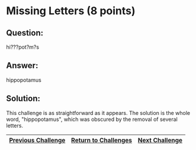 # Missing Letters (8 points)

## Question:

hi???pot?m?s

## Answer:

hippopotamus

## Solution:

This challenge is as straightforward as it appears. The solution is the whole word, "hippopotamus", which was obscured by the removal of several letters.

| [Previous Challenge](/Challenges/Analyze/3/README.md#question) | [Return to Challenges](/Challenges/../../../#modules) | [Next Challenge](/Challenges/Analyze/5/README.md#question) |
| :------- | :-----: | ------: |